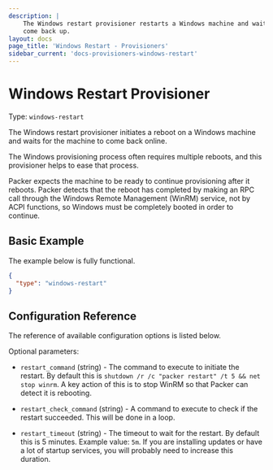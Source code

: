 ```yaml
---
description: |
    The Windows restart provisioner restarts a Windows machine and waits for it to
    come back up.
layout: docs
page_title: 'Windows Restart - Provisioners'
sidebar_current: 'docs-provisioners-windows-restart'
---
```


# Windows Restart Provisioner

Type: `windows-restart`

The Windows restart provisioner initiates a reboot on a Windows machine and
waits for the machine to come back online.

The Windows provisioning process often requires multiple reboots, and this
provisioner helps to ease that process.

Packer expects the machine to be ready to continue provisioning after it
reboots. Packer detects that the reboot has completed by making an RPC call
through the Windows Remote Management (WinRM) service, not by ACPI functions, so Windows must be completely booted in order to continue.

## Basic Example

The example below is fully functional.

``` json
{
  "type": "windows-restart"
}
```

## Configuration Reference

The reference of available configuration options is listed below.

Optional parameters:

-   `restart_command` (string) - The command to execute to initiate the
    restart. By default this is `shutdown /r /c "packer restart" /t 5 && net stop winrm`. A key action of this is to stop WinRM so that Packer can
    detect it is rebooting.

-   `restart_check_command` (string) - A command to execute to check if the
    restart succeeded. This will be done in a loop.

-   `restart_timeout` (string) - The timeout to wait for the restart. By
    default this is 5 minutes. Example value: `5m`. If you are installing
    updates or have a lot of startup services, you will probably need to
    increase this duration.
